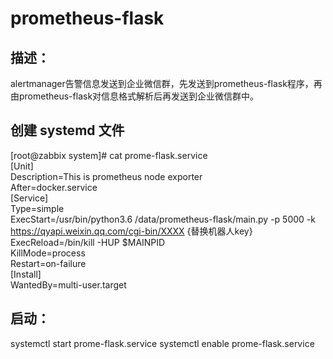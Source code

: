 # prometheus-flask

## 描述：
alertmanager告警信息发送到企业微信群，先发送到prometheus-flask程序，再由prometheus-flask对信息格式解析后再发送到企业微信群中。

## 创建 systemd 文件
[root@zabbix system]# cat prome-flask.service  
[Unit]  
Description=This is prometheus node exporter  
After=docker.service  
[Service]  
Type=simple  
ExecStart=/usr/bin/python3.6 /data/prometheus-flask/main.py -p 5000 -k https://qyapi.weixin.qq.com/cgi-bin/XXXX {替换机器人key}  
ExecReload=/bin/kill -HUP $MAINPID  
KillMode=process  
Restart=on-failure  
[Install]  
WantedBy=multi-user.target  

## 启动：
systemctl start prome-flask.service
systemctl enable prome-flask.service

